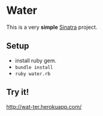 # Water

This is a very __simple__ [Sinatra](http://www.sinatrarb.com/) project.

## Setup
* install ruby gem.
* `bundle install`
* `ruby water.rb`

## Try it!
http://wat-ter.herokuapp.com/

